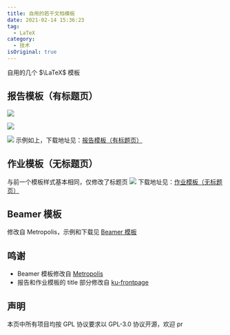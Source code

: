 ```yaml
---
title: 自用的若干文档模板
date: 2021-02-14 15:36:23
tag:
  - LaTeX
category:
  - 技术
isOriginal: true
---
```

自用的几个 $\LaTeX$ 模板
<!-- more -->

## 报告模板（有标题页）

![](https://cdn.jsdelivr.net/gh/xiaoxuan-yu/Youmans-Blog/img/Template_rapport_页面_1.png)

![](https://cdn.jsdelivr.net/gh/xiaoxuan-yu/Youmans-Blog/img/Template_rapport_页面_2.png)

![](https://cdn.jsdelivr.net/gh/xiaoxuan-yu/Youmans-Blog/img/Template_rapport_页面_3.png)
示例如上，下载地址见：[报告模板（有标题页）](https://github.com/xiaoxuan-yu/template-for-experimental-report)

## 作业模板（无标题页）

与前一个模板样式基本相同，仅修改了标题页
![](https://cdn.jsdelivr.net/gh/xiaoxuan-yu/Youmans-Blog/img/Template_rapport.jpg)
下载地址见：[作业模板（无标题页）](https://github.com/xiaoxuan-yu/assignment-template)

## Beamer 模板

修改自 Metropolis，示例和下载见 [Beamer 模板](https://github.com/xiaoxuan-yu/PKU-Beamer-Metropolis)

## 鸣谢
- Beamer 模板修改自 [Metropolis](https://github.com/matze/mtheme)
- 报告和作业模板的 title 部分修改自 [ku-frontpage](https://github.com/omegahm/ku-frontpage)

## 声明
本页中所有项目均按 GPL 协议要求以 GPL-3.0 协议开源，欢迎 pr